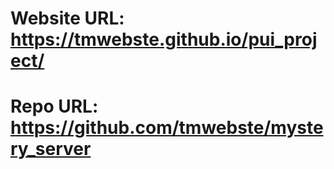 # Website URL: https://tmwebste.github.io/pui_project/
# Repo URL: https://github.com/tmwebste/mystery_server
